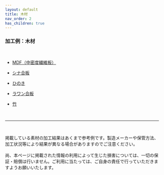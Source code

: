 ```yaml
---
layout: default
title: 木材
nav_order: 2
has_children: true
---
```


### 加工例：木材
<br>

* [MDF（中密度繊維板）](01-1-mdf.md)

* [シナ合板](01-2-shina.md)

* [ひのき](01-3-hinoki.md)

* [ラワン合板](01-4-lauan.md)

* [竹](01-5-bamboo.md)


<br>

------

<br>

掲載している素材の加工結果はあくまで参考例です。製造メーカーや保管方法、加工状況等により結果が異なる場合がありますのでご注意ください。<br>
<br>
尚、本ページに掲載された情報の利用によって生じた損害については、一切の保証・賠償は行いません。ご利用に当たっては、ご自身の責任で行っていただきますようお願いいたします。
